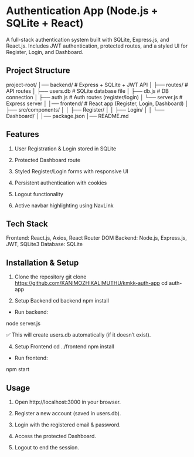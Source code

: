 # Authentication App (Node.js + SQLite + React)

A full-stack authentication system built with SQLite, Express.js, and React.js.
Includes JWT authentication, protected routes, and a styled UI for Register, Login, and Dashboard.

## Project Structure
project-root/
│── backend/       # Express + SQLite + JWT API
│   ├── routes/    # API routes
│   ├── users.db   # SQLite database file
│   ├── db.js      # DB connection
│   ├── auth.js    # Auth routes (register/login)
│   └── server.js  # Express server
│
│── frontend/      # React app (Register, Login, Dashboard)
│   ├── src/components/
│   │   ├── Register/
│   │   ├── Login/
│   │   └── Dashboard/
│
│── package.json
│── README.md

## Features

1. User Registration & Login stored in SQLite

2. Protected Dashboard route

3. Styled Register/Login forms with responsive UI

4. Persistent authentication with cookies

5. Logout functionality

6. Active navbar highlighting using NavLink

## Tech Stack

Frontend: React.js, Axios, React Router DOM
Backend: Node.js, Express.js, JWT, SQLite3
Database: SQLite

## Installation & Setup
1. Clone the repository
git clone https://github.com/KANIMOZHIKALIMUTHU/kmkk-auth-app
cd auth-app

2. Setup Backend
cd backend
npm install


* Run backend:

node server.js


✅ This will create users.db automatically (if it doesn’t exist).

4. Setup Frontend
cd ../frontend
npm install


* Run frontend:

npm start

## Usage

1. Open http://localhost:3000 in your browser.

2. Register a new account (saved in users.db).

3. Login with the registered email & password.

4. Access the protected Dashboard.

5. Logout to end the session.